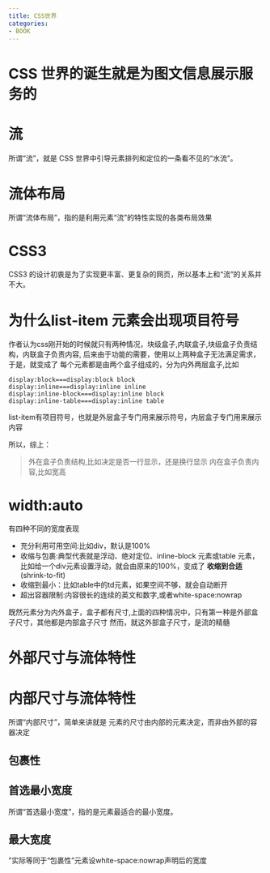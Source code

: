 ```yaml
---
title: CSS世界
categories: 
- BOOK
---
```


# CSS 世界的诞生就是为图文信息展示服务的
# 流
所谓“流”，就是 CSS 世界中引导元素排列和定位的一条看不见的“水流”。
# 流体布局
所谓“流体布局”，指的是利用元素“流”的特性实现的各类布局效果
# CSS3
CSS3 的设计初衷是为了实现更丰富、更复杂的网页，所以基本上和“流”的关系并不大。
# 为什么list-item 元素会出现项目符号
作者认为css刚开始的时候就只有两种情况，块级盒子,内联盒子,块级盒子负责结构，内联盒子负责内容,
后来由于功能的需要，使用以上两种盒子无法满足需求，于是，就变成了
每个元素都是由两个盒子组成的，分为内外两层盒子,比如
```
display:block===display:block block
display:inline===display:inline inline
display:inline-block===display:inline block
display:inline-table===display:inline table
```
list-item有项目符号，也就是外层盒子专门用来展示符号，内层盒子专门用来展示内容

所以，综上：
> 外在盒子负责结构,比如决定是否一行显示，还是换行显示
内在盒子负责内容,比如宽高

# width:auto
 有四种不同的宽度表现
 - 充分利用可用空间:比如div，默认是100%
 - 收缩与包裹:典型代表就是浮动、绝对定位、inline-block 元素或table 元素，比如给一个div元素设置浮动，就会由原来的100%，变成了 **收缩到合适**(shrink-to-fit)
 - 收缩到最小：比如table中的td元素，如果空间不够，就会自动断开
 - 超出容器限制:内容很长的连续的英文和数字,或者white-space:nowrap

既然元素分为内外盒子，盒子都有尺寸,上面的四种情况中，只有第一种是外部盒子尺寸，其他都是内部盒子尺寸
然而，就这外部盒子尺寸，是流的精髓
# 外部尺寸与流体特性

# 内部尺寸与流体特性
所谓“内部尺寸”，简单来讲就是
元素的尺寸由内部的元素决定，而非由外部的容器决定

## 包裹性
## 首选最小宽度
所谓“首选最小宽度”，指的是元素最适合的最小宽度。
## 最大宽度
”实际等同于“包裹性”元素设white-space:nowrap声明后的宽度




# 